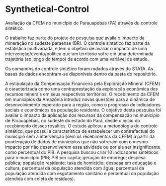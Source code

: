 # Synthetical-Control
Avaliação da CFEM no município de Parauapebas (PA) através do controle sintético


O trabalho faz parte do projeto de pesquisa que avalia o impacto da mineração no sudeste paraense (BR). O controle sintético faz parte da estatística
multivariada, e tem o objetivo de avaliar o impacto de uma intervenção/evento/política que um território sofre em uma determinada trajetória (ao longo do tempo) de acordo com uma variável de estudo. 

Os comandos do controle sintético foram rodados através do STATA. As bases de dados encontram-se disponíveis dentro da pasta do repositório. 

A estipulação da Compensação Financeira pela Exploração Mineral (CFEM) é caracterizada como uma contraprestação da exploração econômica dos recursos minerais em seus respectivos territórios. 
O recebimento da CFEM em municípios da Amazônia introduz novas questões para a dinâmica de desenvolvimento esperado para a região, como o progresso de indicadores sociais e econômicos da população residente. 
O objetivo desta pesquisa foi avaliar o impacto da aplicação dos recursos da compensação no município de Parauapebas, no sudeste do estado do Pará, desde o início do recebimento desses royalties. 
O estudo aplicou a metodologia do controle sintético, que possui a característica de estabelecer um contrafactual do município sem a intervenção (sem os recebimentos da CFEM) a partir da ponderação de dados de municípios que não sofreram com o mesmo impacto por não desenvolverem essa atividade ou por ela ser insignificante como percentual do PIB. 
A pesquisa buscou criar 10 indicadores sintéticos para o município (PIB; PIB per capita; geração de emprego; despesa pública; população residente; taxa de homicídio; despesa em educação e cultura, percentual da população atendida com água; percentual da população atendida com esgotamento sanitário e percentual da população atendida com coleta de resíduos). 

